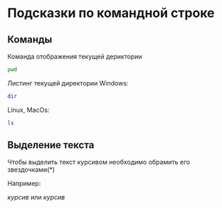 # Подсказки по командной строке

## Команды

Команда отображения текущей дериктории
```sh
pwd
```

Листинг текущей директории 
Windows:
```sh
dir
```
Linux, MacOs:
```sh
ls
```
## Выделение текста

Чтобы выделить текст курсивом необходимо обрамить его звездочками(*) 

Например:

 *курсив* или _курсив_